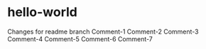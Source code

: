 # hello-world
Changes for readme branch
Comment-1
Comment-2
Comment-3
Comment-4
Comment-5
Comment-6
Comment-7
